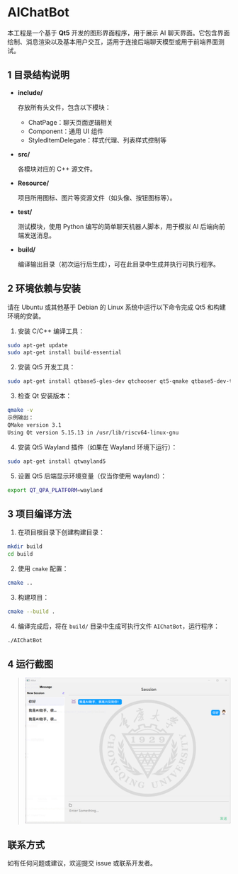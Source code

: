 # AIChatBot
本工程是一个基于 **Qt5** 开发的图形界面程序，用于展示 AI 聊天界面。它包含界面绘制、消息渲染以及基本用户交互，适用于连接后端聊天模型或用于前端界面测试。

1 目录结构说明
------------
- **include/**  
  
  存放所有头文件，包含以下模块：
  
  - ChatPage：聊天页面逻辑相关
  - Component：通用 UI 组件
  - StyledItemDelegate：样式代理、列表样式控制等
  
- **src/**  
  
  各模块对应的 C++ 源文件。
  
- **Resource/**  
  
  项目所用图标、图片等资源文件（如头像、按钮图标等）。
  
- **test/**  
  
  测试模块，使用 Python 编写的简单聊天机器人脚本，用于模拟 AI 后端向前端发送消息。
  
- **build/**  
  
  编译输出目录（初次运行后生成），可在此目录中生成并执行可执行程序。

2 环境依赖与安装
---------------
请在 Ubuntu 或其他基于 Debian 的 Linux 系统中运行以下命令完成 Qt5 和构建环境的安装。

1. 安装 C/C++ 编译工具：

```bash
sudo apt-get update
sudo apt-get install build-essential
```

2. 安装 Qt5 开发工具：

```bash
sudo apt-get install qtbase5-gles-dev qtchooser qt5-qmake qtbase5-dev-tools
```

3. 检查 Qt 安装版本：

```bash
qmake -v
示例输出：
QMake version 3.1
Using Qt version 5.15.13 in /usr/lib/riscv64-linux-gnu
```

4. 安装 Qt5 Wayland 插件（如果在 Wayland 环境下运行）：

```bash
sudo apt-get install qtwayland5
```

5. 设置 Qt5 后端显示环境变量（仅当你使用 wayland）：

```bash
export QT_QPA_PLATFORM=wayland
```

## 3 项目编译方法

1. 在项目根目录下创建构建目录：

```bash
mkdir build
cd build
```

2. 使用 `cmake` 配置：

```bash
cmake ..
```

3. 构建项目：

```bash
cmake --build .
```

4. 编译完成后，将在 `build/` 目录中生成可执行文件 `AIChatBot`，运行程序：

```bash
./AIChatBot
```

## 4 运行截图

> ![运行效果图](./Resource/images/screenshot.png)  

联系方式
--------
如有任何问题或建议，欢迎提交 issue 或联系开发者。

